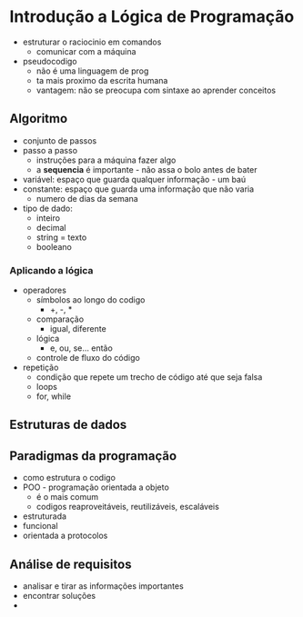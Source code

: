 # Introdução a Lógica de Programação

- estruturar o raciocinio em comandos
  - comunicar com a máquina
- pseudocodigo
  - não é uma linguagem de prog
  - ta mais proximo da escrita humana
  - vantagem: não se preocupa com sintaxe ao aprender conceitos

## Algoritmo

- conjunto de passos
- passo a passo
  - instruções para a máquina fazer algo
  - a **sequencia** é importante - não assa o bolo antes de bater
- variável: espaço que guarda qualquer informação - um baú
- constante: espaço que guarda uma informação que não varia
  - numero de dias da semana
- tipo de dado:
  - inteiro
  - decimal
  - string = texto
  - booleano

### Aplicando a lógica

- operadores
  - símbolos ao longo do codigo
    - +, -, *
  - comparação
    - igual, diferente
  - lógica
    - e, ou, se... então
  -  controle de fluxo do código
- repetição
  - condição que repete um trecho de código até que seja falsa
  - loops
  - for, while

## Estruturas de dados

## Paradigmas da programação

- como estrutura o codigo
- POO - programação orientada a objeto
  - é o mais comum
  - codigos reaproveitáveis, reutilizáveis, escaláveis
- estruturada
- funcional
- orientada a protocolos

## Análise de requisitos

- analisar e tirar as informações importantes
- encontrar soluções
- 
 

